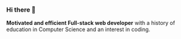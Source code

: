 ### Hi there 👋
<b>Motivated and efficient Full-stack web developer</b> with a history of education in Computer Science and an interest in coding.
